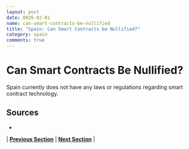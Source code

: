 ```yaml
---
layout: post
date: 0026-02-01
name: can-smart-contracts-be-nullified
title: "Spain: Can Smart Contracts be Nullified?"
category: spain
comments: true
---
```


# Can Smart Contracts Be Nullified?
Spain currently does not have any laws or regulations regarding smart contract technology. 

Sources
-- 
- 


| **[Previous Section](https://neo-project.github.io/global-blockchain-compliance-hub//spain/spain-dispute-resolution.html)** | **[Next Section]( https://neo-project.github.io/global-blockchain-compliance-hub//spain/spain-suggested-readings.html)** |
